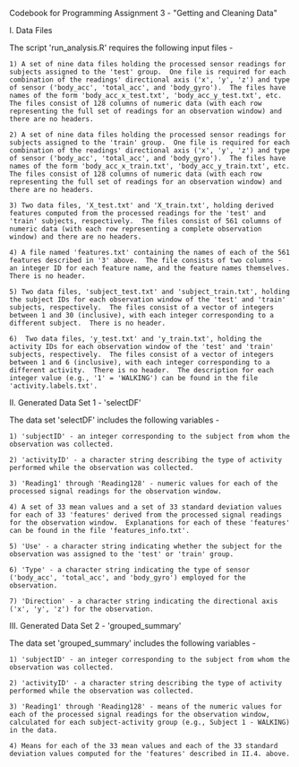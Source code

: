 Codebook for Programming Assignment 3 - "Getting and Cleaning Data"

I.  Data Files

The script 'run_analysis.R' requires the following input files -

	1) A set of nine data files holding the processed sensor readings for subjects assigned to the 'test' group.  One file is required for each combination of the readings' directional axis ('x', 'y', 'z') and type of sensor ('body_acc', 'total_acc', and 'body_gyro').  The files have names of the form 'body_acc_x_test.txt', 'body_acc_y_test.txt', etc.  The files consist of 128 columns of numeric data (with each row representing the full set of readings for an observation window) and there are no headers.
	
	2) A set of nine data files holding the processed sensor readings for subjects assigned to the 'train' group.  One file is required for each combination of the readings' directional axis ('x', 'y', 'z') and type of sensor ('body_acc', 'total_acc', and 'body_gyro').  The files have names of the form 'body_acc_x_train.txt', 'body_acc_y_train.txt', etc.  The files consist of 128 columns of numeric data (with each row representing the full set of readings for an observation window) and there are no headers.

	3) Two data files, 'X_test.txt' and 'X_train.txt', holding derived features computed from the processed readings for the 'test' and 'train' subjects, respectively.  The files consist of 561 columns of numeric data (with each row representing a complete observation window) and there are no headers.
	
	4) A file named 'features.txt' containing the names of each of the 561 features described in '3' above.  The file consists of two columns - an integer ID for each feature name, and the feature names themselves.  There is no header.
	
	5) Two data files, 'subject_test.txt' and 'subject_train.txt', holding the subject IDs for each observation window of the 'test' and 'train' subjects, respectively.  The files consist of a vector of integers between 1 and 30 (inclusive), with each integer corresponding to a different subject.  There is no header.
	
	6)  Two data files, 'y_test.txt' and 'y_train.txt', holding the activity IDs for each observation window of the 'test' and 'train' subjects, respectively.  The files consist of a vector of integers between 1 and 6 (inclusive), with each integer corresponding to a different activity.  There is no header.  The description for each integer value (e.g., '1' = 'WALKING') can be found in the file 'activity.labels.txt'.
	
II. Generated Data Set 1 - 'selectDF'

The data set 'selectDF' includes the following variables -

	1) 'subjectID' - an integer corresponding to the subject from whom the observation was collected.
	
	2) 'activityID' - a character string describing the type of activity performed while the observation was collected.
	
	3) 'Reading1' through 'Reading128' - numeric values for each of the processed signal readings for the observation window.
	
	4) A set of 33 mean values and a set of 33 standard deviation values for each of 33 'features' derived from the processed signal readings for the observation window.  Explanations for each of these 'features' can be found in the file 'features_info.txt'.
	
	5) 'Use' - a character string indicating whether the subject for the observation was assigned to the 'test' or 'train' group.
	
	6) 'Type' - a character string indicating the type of sensor ('body_acc', 'total_acc', and 'body_gyro') employed for the observation.
	
	7) 'Direction' - a character string indicating the directional axis ('x', 'y', 'z') for the observation.
	
III. Generated Data Set 2 - 'grouped_summary'

The data set 'grouped_summary' includes the following variables -

	1) 'subjectID' - an integer corresponding to the subject from whom the observation was collected.
	
	2) 'activityID' - a character string describing the type of activity performed while the observation was collected.
	
	3) 'Reading1' through 'Reading128' - means of the numeric values for each of the processed signal readings for the observation window, calculated for each subject-activity group (e.g., Subject 1 - WALKING) in the data.
	
	4) Means for each of the 33 mean values and each of the 33 standard deviation values computed for the 'features' described in II.4. above.